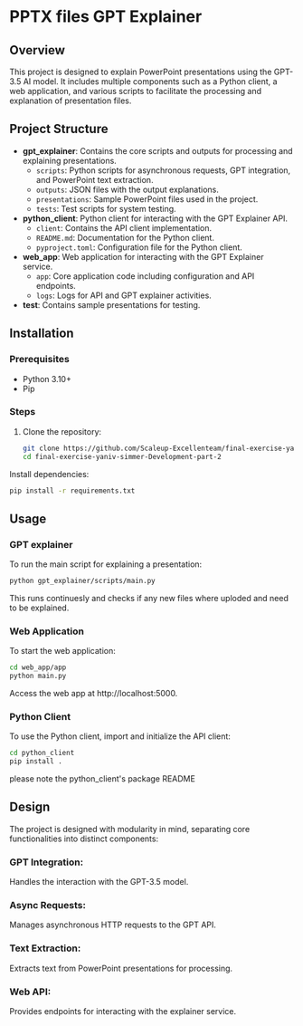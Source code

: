 
# PPTX files GPT Explainer

## Overview

This project is designed to explain PowerPoint presentations using the GPT-3.5 AI model. It includes multiple components such as a Python client, a web application, and various scripts to facilitate the processing and explanation of presentation files.

## Project Structure

- **gpt_explainer**: Contains the core scripts and outputs for processing and explaining presentations.
  - `scripts`: Python scripts for asynchronous requests, GPT integration, and PowerPoint text extraction.
  - `outputs`: JSON files with the output explanations.
  - `presentations`: Sample PowerPoint files used in the project.
  - `tests`: Test scripts for system testing.
- **python_client**: Python client for interacting with the GPT Explainer API.
  - `client`: Contains the API client implementation.
  - `README.md`: Documentation for the Python client.
  - `pyproject.toml`: Configuration file for the Python client.
- **web_app**: Web application for interacting with the GPT Explainer service.
  - `app`: Core application code including configuration and API endpoints.
  - `logs`: Logs for API and GPT explainer activities.
- **test**: Contains sample presentations for testing.

## Installation

### Prerequisites

- Python 3.10+
- Pip

### Steps

1. Clone the repository:
   ```bash
   git clone https://github.com/Scaleup-Excellenteam/final-exercise-yaniv-simmer/tree/Development-part-2
   cd final-exercise-yaniv-simmer-Development-part-2
Install dependencies:
```bash
pip install -r requirements.txt
```
## Usage
### GPT explainer
To run the main script for explaining a presentation:

```bash
python gpt_explainer/scripts/main.py 
```
This runs continuesly and checks if any new files where uploded and need to be explained.
### Web Application
To start the web application:

```bash
cd web_app/app
python main.py
```
Access the web app at http://localhost:5000.

### Python Client
To use the Python client, import and initialize the API client:

```bash
cd python_client
pip install .
```
please note the python_client's package README
## Design
The project is designed with modularity in mind, separating core functionalities into distinct components:

### GPT Integration:
Handles the interaction with the GPT-3.5 model.
### Async Requests:
Manages asynchronous HTTP requests to the GPT API.
### Text Extraction: 
Extracts text from PowerPoint presentations for processing.
### Web API: 
Provides endpoints for interacting with the explainer service.
